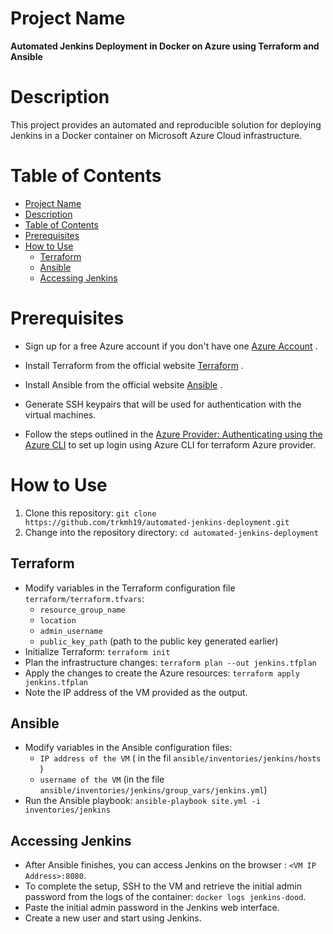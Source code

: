 # Project Name

**Automated Jenkins Deployment in Docker on Azure using Terraform and Ansible**

# Description

This project provides an automated and reproducible solution for deploying Jenkins in a Docker container on Microsoft Azure Cloud infrastructure.

# Table of Contents

- [Project Name](#project-name)
- [Description](#description)
- [Table of Contents](#table-of-contents)
- [Prerequisites](#prerequisites)
- [How to Use](#how-to-use)
  - [Terraform](#terraform)
  - [Ansible](#ansible)
  - [Accessing Jenkins](#accessing-jenkins)

# Prerequisites

- Sign up for a free Azure account if you don't have one [Azure Account](https://azure.microsoft.com/en-us/free/) .
- Install Terraform from the official website [Terraform](https://www.terraform.io/downloads.html) .
- Install Ansible from the official website [Ansible](https://docs.ansible.com/ansible/latest/installation_guide/intro_installation.html) .

- Generate SSH keypairs that will be used for authentication with the virtual machines.


- Follow the steps outlined in the [Azure Provider: Authenticating using the Azure CLI](https://registry.terraform.io/providers/hashicorp/azurerm/latest/docs/guides/azure_cli) to set up login using Azure CLI for terraform Azure provider.

# How to Use

1. Clone this repository: `git clone https://github.com/trkmh19/automated-jenkins-deployment.git`
2. Change into the repository directory: `cd automated-jenkins-deployment`

## Terraform

- Modify variables in the Terraform configuration file `terraform/terraform.tfvars`:
  - `resource_group_name`
  - `location`
  - `admin_username`
  - `public_key_path` (path to the public key generated earlier)
- Initialize Terraform: `terraform init`
- Plan the infrastructure changes: `terraform plan --out jenkins.tfplan`
- Apply the changes to create the Azure resources: `terraform apply jenkins.tfplan`
- Note the IP address of the VM provided as the output.

## Ansible

- Modify variables in the Ansible configuration files:
  - `IP address of the VM` ( in the fil `ansible/inventories/jenkins/hosts` )
  - `username of the VM` (in the file `ansible/inventories/jenkins/group_vars/jenkins.yml`)
- Run the Ansible playbook: `ansible-playbook site.yml -i inventories/jenkins`

## Accessing Jenkins

- After Ansible finishes, you can access Jenkins on the browser : `<VM IP Address>:8080`.
- To complete the setup, SSH to the VM and retrieve the initial admin password from the logs of the container: `docker logs jenkins-dood`.
- Paste the initial admin password in the Jenkins web interface.
- Create a new user and start using Jenkins.